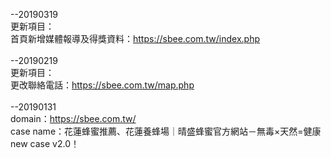 --20190319<br>
更新項目：<br>
首頁新增媒體報導及得獎資料：https://sbee.com.tw/index.php<br>
<br>
--20190219<br>
更新項目：<br>
更改聯絡電話：https://sbee.com.tw/map.php<br>
<br>
--20190131<br>
domain：https://sbee.com.tw/<br>
case name：花蓮蜂蜜推薦、花蓮養蜂場｜晴盛蜂蜜官方網站－無毒×天然=健康<br>
new case v2.0！<br>

